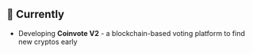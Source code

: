 ## 🚧 Currently
- Developing **Coinvote V2** - a blockchain-based voting platform to find new cryptos early
